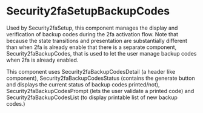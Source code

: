 # Security2faSetupBackupCodes

Used by Security2faSetup, this component manages the display and verification
of backup codes during the 2fa activation flow. Note that because the state
transitions and presentation are substantially different than when 2fa is
already enable that there is a separate component, Security2faBackupCodes,
that is used to let the user manage backup codes when 2fa is already enabled.

This component uses Security2faBackupCodesDetail (a header like component),
Security2faBackupCodesStatus (contains the generate button and displays
the current status of backup codes printed/not), Security2faBackupCodesPrompt
(lets the user validate a printed code) and Security2faBackupCodesList (to
display printable list of new backup codes.)
